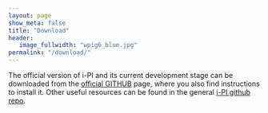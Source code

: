 ```yaml
---
layout: page
show_meta: false
title: "Download"
header:
   image_fullwidth: "wpig6_blue.jpg"
permalink: "/download/"
---
```


The official version of i-PI and its current development stage can be downloaded from the 
[official GITHUB](https://github.com/i-pi/i-pi) page, where you also find instructions to
install it. Other useful resources can be found in the general [i-PI github repo](https://github.com/i-pi).
